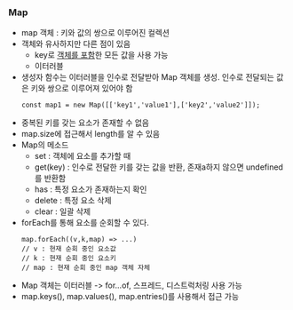 
<h3>Map</h3>

- map 객체 : 키와 값의 쌍으로 이루어진 컬렉션
- 객체와 유사하지만 다른 점이 있음
	- key로 <u>객체를 포함</u>한 모든 값을 사용 가능
	- 이터러블
- 생성자 함수는 이터러블을 인수로 전달받아 Map 객체를 생성. 인수로 전달되는 값은 키와 쌍으로 이루어져 있어야 함
	```
	const map1 = new Map([['key1','value1'],['key2','value2']]);
	```
- 중복된 키를 갖는 요소가 존재할 수 없음
- map.size에 접근해서 length를 알 수 있음
- Map의 메소드
	- set : 객체에 요소를 추가할 때
	- get(key) : 인수로 전달한 키를 갖는 값을 반환, 존재a하지 않으면 undefined를 반환함
	- has : 특정 요소가 존재하는지 확인
	- delete : 특정 요소 삭제
	- clear : 일괄 삭제
- forEach를 통해 요소를 순회할 수 있다. 
	```
	map.forEach((v,k,map) => ...)
	// v : 현재 순회 중인 요소값
	// k : 현재 순회 중인 요소키
	// map : 현재 순회 중인 map 객체 자체
	```
- Map 객체는 이터러블 -> for...of, 스프레드, 디스트럭처링 사용 가능
- map.keys(), map.values(), map.entries()를 사용해서 접근 가능

